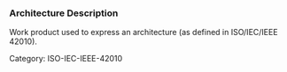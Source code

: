 ### Architecture Description

Work product used to express an architecture (as defined in ISO/IEC/IEEE 42010).

Category: ISO-IEC-IEEE-42010

